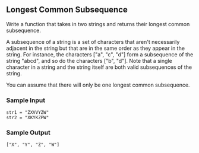 
## Longest Common Subsequence

Write a function that takes in two strings and returns their longest common
subsequence.

A subsequence of a string is a set of characters that aren't necessarily
adjacent in the string but that are in the same order as they appear in the
string. For instance, the characters ["a", "c", "d"] form a
subsequence of the string "abcd", and so do the characters
["b", "d"]. Note that a single character in a string and the
string itself are both valid subsequences of the string.

You can assume that there will only be one longest common subsequence.

### Sample Input
```
str1 = "ZXVVYZW"
str2 = "XKYKZPW"
```

### Sample Output
```
["X", "Y", "Z", "W"]
```
